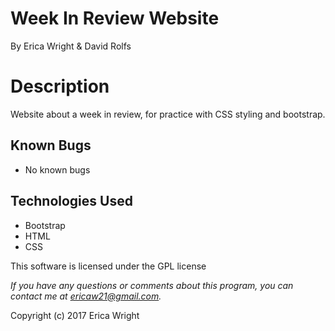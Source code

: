 # **Week In Review Website**
By Erica Wright & David Rolfs

# Description
Website about a week in review, for practice with CSS styling and bootstrap.

## Known Bugs
* No known bugs

## Technologies Used
* Bootstrap
* HTML
* CSS

This software is licensed under the GPL license

_If you have any questions or comments about this program, you can contact me at [ericaw21@gmail.com](mailto:ericaw21@gmail.com)._

Copyright (c) 2017 Erica Wright
